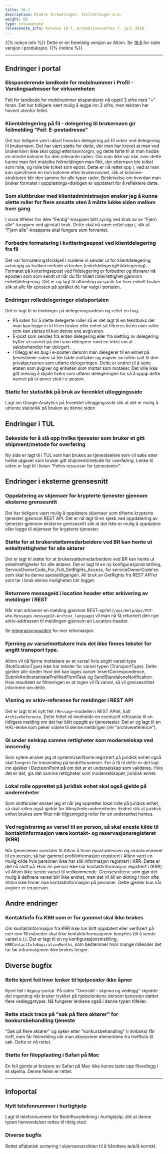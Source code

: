 ```yaml
---
title: 18.7
description: Mindre forbedringer, feilrettinger m.m.
weight: 60
type: releasenote
releasenote_info: Release 18.7, produksjonssettes 7. juli 2018.
---
```

{{% notice info %}} Dette er en fremtidig versjon av Altinn. Se [18.6](../18-6) for siste versjon i produksjon. {{% /notice %}}
***
## Endringer i portal

### Ekspanderende landkode for mobilnummer i Profil - Varslingsadresser for virksomheten
Felt for landkode for mobilnummer ekspanderer nå opptil 3 sifre med "+" foran. Det har tidligere vært mulig å legge inn 3 sifre, men teksten har havnet utenfor feltet.

### Klientdelegering på fil - delegering til brukernavn gir feilmelding "Feil: E-postadresse"
Det har tidligere vært uklart hvordan delegering på fil virker ved delegering til brukernavn. Det har vært støtte for dette, der man har krevet at man ved brukernavn ikke skal oppgi etternavn/orgnr, og dette førte til at man hadde en mindre kolonne for den relevante raden.
Om man ikke var klar over dette kunne man fort mistolke feilmeldingen man fikk, der etternavn ble tolket som rolle, og rolle ble tolket som epost. 
Dette er nå rettet opp i, ved at man kan spesifisere en tom kolonne etter brukernavnet, slik at kolonne-strukturen blir den samme for alle typer rader. Beskrivelse om hvordan man bruker formatet i oppplastings-dialogen er oppdatert for å reflektere dette.

### Som sluttbruker med klientadministrasjon ønsker jeg å kunne slette roller for flere ansatte uten å måtte lukke siden mellom hver gang
I visse tilfeller har ikke "Ferdig"-knappen blitt synlig ved bruk av av "Fjern alle"-knappen ved gjentatt bruk. Dette skal nå være rettet opp i, slik at "Fjern alle"-knappene skal fungere som forventet.

### Forbedre formatering i kvitteringsepost ved klientdelegering fra fil
Det var formateringsforskjell i mailene vi sender ut for klientdelegering avhengig av hvilken metode vi bruker (enkeldelegerig/Fildelegering).
Formatet på kviteringsepost ved fildelegering er forbedret og tilsvarer nå eposten som som sendt ut når du får tildelt rolle/rettighet gjennom enkeltdelegering.
Det er og lagt til uthenting av språk for hver enkelt bruker slik at alle får eposten på språket de har valgt i portalen.

### Endringer rolledelegeringer etatsportalen
Det er lagt til to endringer på delegeringssidenn og rettet en bug. 

- På siden for å slette delegerte roller så er det lagt til en tekstboks der man kan legge in id til en bruker eller enhet så filtreres listen over roller som kan slettes til kun denne ene avgiveren.
- E-post som sendes fra enten delegering eller fra sletting av delegering bytter ut navnet på den som delegerer med en tekst om at saksbehandler har delegert.
- I tillegg er en bug i e-posten dersom man delegerer til en enhet på tjenesteeier siden så ble både mottaker og avgiver av rollen satt til den privatpersonen som utførte delegeringen. Dette er endret til å sette etaten som avgiver og enheten som mottar som motaker. Det ville ikke gitt mening å skjule hvem som utfører delegeringen for så å oppgi dette navnet på et annet sted i e-posten. 

### Støtte for statistikk på bruk av forenklet utloggingsside
Lagt inn Google Analytics på forenklet utloggingsside slik at det er mulig å uthente statistikk på bruken av denne siden

## Endringer i TUL

### Søkeside for å slå opp hvilke tjenester som bruker et gitt shipment/metode for overføring
Ny side er lagt til i TUL som kan brukes av tjenesteeiere som vil søke etter hvilke utgaver som bruker gitt shipment/metode for overføring. Lenke til siden er lagt til i listen "Felles ressurser for tjenesteeier".

## Endringer i eksterne grensesnitt

### Oppdatering av skjemaer for krypterte tjenester gjennom eksterne grensesnitt
Det har tidligere vært mulig å oppdatere skjemaer som tilhørte krypterte tjenester gjennom REST API. Det er nå lagt til en sjekk ved oppdatering av tjenester gjennom eksterne grensesnitt slik at det ikke er mulig å oppdatere eller legge til skjemaer for krypterte tjenester.

### Støtte for at brukerstøttemedarbeidere ved BR kan hente ut enkeltrettigheter for alle aktører
Det er lagt til støtte for at brukerstøttemedarbeidere ved BR kan hente ut enkeltrettigheter for alle aktører. Det er lagt til en ny konfigurasjonsinstilling, ServiceOwnerCode_For_Full_GetRights_Access, for serviceOwnerCode'en som skal ha denne spesialtilgangen. 
All bruk av GetRights fra REST API'et som tar i bruk denne muligheten blir logget. 

### Returnere messageid i location header etter arkivering av meldinger i REST
Når man arkiverer en melding gjennom REST-api'et (`/api/Help/Api/PUT-who-Messages-messageId-Archive_language`) vil man nå få returnert den nye arkiv-addressen til meldingen gjennom en Location-header. 

Se [integrasjonsguiden](/docs/guides/integrasjon/sluttbrukere/api/meldinger/arkivere/) for mer informasjon.

<!---### Automatisk oppdatering av CORS Whitelisten
Det er lagt til automatisk oppdatering ac CORS whitelisten. Før ble dette kun gjort ved en application pool recycle. Det blir nå leset dynamisk fra databasen og cachet i 3600 sekunder. 
Det vil si at det tar opp til en 1 time fra en ny ApiKey er lagt til med ny Cors-origin til riktige Cors-headers vil bli satt på responser til REST APIet.
--->
### Fjerning av varselmottakere hvis det ikke finnes tekster for angitt transport type.
Altinn vil nå fjerne mottakere av et varsel hvis angitt varsel type (NotificationType) ikke har tekster for varsel typen (TransportType). Dette gjelder alle steder hvor det kan lages varsel: InsertCorrespondence, SubmitAndInstantiatePrefilledFormTask og SendStandaloneNotification. Hvis resultatet av filtreringen er at ingen vil få varsel, så vil grensesnittet informere om dette.

### Visning av arkiv-referanse for meldinger i REST API
Det er lagt til et nytt felt i `Message`-modellen i REST APIet, kalt `ArchiveReference`. Dette feltet vil inneholde en eventuelt referanse til en tidligere melding om det har blitt oppgitt av tjenesteeier. Det er og lagt til en HAL-lenke som peker videre til denne meldingen (rel "archivereference").

### Gi under selskap samme rettigheter som moderselskap ved innsendig 
Som sytem ønsker jeg at systemUserName registrert på juridisk enhet også skal fungere for innsending på bedriftsnummer. For å få til dette er det lagt inn sjekker i DecisionPoint på om det er et underselskap som valideres. Hvis det er det, gis det samme rettigheter som moderselskapet, juridisk enhet. 

### Lokal rolle opprettet på juridisk enhet skal også gjelde på underenheter
Som sluttbruker ønsker jeg at når jeg oppretter lokal rolle på juridisk enhet, så skal rollen også gjelde for tilknyttede underenheter. Endret slik at juridisk enhet brukes som filter når tilgjenngelig roller for en underenhet hentes.

### Ved registrering av varsel til en person, så skal eneste kilde til kontaktinformasjon være kontakt- og reservasjonsregisteret (KRR)
Når tjenesteeier overlater til Altinn å finne epostadressen og mobilnummeret til en person, så har gammel profilinformasjon registrert i Altinn vært en mulig kilde hvis personen ikke har slik informasjon registrert i KRR. Dette er det nå slutt på. Hvis en person ikke har kontaktinformasjon registrert i (KRR) vil Altinn ikke sende varsel til vedkommende. Grensesnittene som gjør det mulig å definere varsel blir ikke endret, men det vil bli en økning i hvor ofte Altinn ikke finner noe kontaktinformasjon på personer. Dette gjelder kun når avgiver er en person.

## Andre endringer

<!---### Resource-tabellen er utvidet med ServiceEditionId og ProcessSequenceNumber
ServiceEditionId og ProcessSequenceNumber blir nå satt i Resource-tabellen ved migrering av nye tjenester. Gamle ressurser må oppdateres med ny data i Athuorization og ServiceEngine. 
--->
### Kontaktinfo fra KRR som er for gammel skal ikke brukes
Om kontaktinformasjon fra KRR ikke har blitt oppdatert eller verifisert på mer enn 18 måneder skal ikke kontaktinformasjonen benyttes (til å sende varsel o.l.). 
Det er lagt til en ny konfigurasjonsinstilling, `KRRContactInfoExpirationMonths`, som bestemmer hvor mange måender det tar før informasjonen ikke brukes lenger.

## Diverse bugfix

### Rette kjent feil hvor lenker til hjelpesider ikke åpner
Kjent feil i legacy-portal. På siden "Oversikt - skjema og vedlegg" skjedde det ingenting når bruker trykket på hjelpelenkene dersom tjenesten støttet flere vedleggstyper. Nå fungerer lenkene også i denne typen tilfeller.

### Rette stack trace på "søk på flere aktører" for konkursbehandling tjeneste
"Søk på flere aktører" og søker etter "konkursbehandling" (i innboks) får treff, men får feilmelding når man aksesserer elementene fra trefflista til søk. Dette er nå rettet.

### Støtte for filopplasting i Safari på Mac
En feil gjorde at brukere av Safari på Mac ikke kunne laste opp filvedlegg i et skjema. Denne feilen er rettet.

***
## Infoportal

### Nytt telefonnummer i hurtighjelp
Lagt til telefonnummer for Bedriftsveiledning i hurtighjelp, slik at denne typen henvendelser rettes til riktig sted.

### Diverse bugfix
Rettet alfabetisk sortering i skjemaoversikten til å håndtere æ/ø/å korrekt.